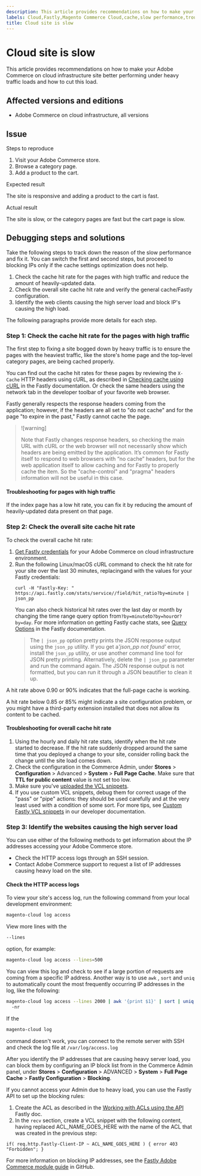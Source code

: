 ```yaml
---
description: This article provides recommendations on how to make your Adobe Commerce on cloud infrastructure site better performing under heavy traffic loads and how to cut this load.
labels: Cloud,Fastly,Magento Commerce Cloud,cache,slow performance,troubleshooting,Adobe Commerce,cloud infrastructure
title: Cloud site is slow
---
```


# Cloud site is slow

This article provides recommendations on how to make your Adobe Commerce on cloud infrastructure site better performing under heavy traffic loads and how to cut this load.

## Affected versions and editions

* Adobe Commerce on cloud infrastructure, all versions

## Issue

 <span class="wysiwyg-underline">Steps to reproduce</span>

1. Visit your Adobe Commerce store.
1. Browse a category page.
1. Add a product to the cart.

 <span class="wysiwyg-underline">Expected result</span>

The site is responsive and adding a product to the cart is fast.

 <span class="wysiwyg-underline">Actual result</span>

The site is slow, or the category pages are fast but the cart page is slow.

## Debugging steps and solutions

Take the following steps to track down the reason of the slow performance and fix it. You can switch the first and second steps, but proceed to blocking IPs only if the cache settings optimization does not help.

1. Check the cache hit rate for the pages with high traffic and reduce the amount of heavily-updated data.
1. Check the overall site cache hit rate and verify the general cache/Fastly configuration.
1. Identify the web clients causing the high server load and block IP's causing the high load.

The following paragraphs provide more details for each step.

### Step 1: Check the cache hit rate for the pages with high traffic

The first step to fixing a site bogged down by heavy traffic is to ensure the pages with the heaviest traffic, like the store's home page and the top-level category pages, are being cached properly.

You can find out the cache hit rates for these pages by reviewing the `X-Cache` HTTP headers using cURL, as described in [Checking cache using cURL](https://docs.fastly.com/guides/debugging/checking-cache#using-curl) in the Fastly documentation. Or check the same headers using the network tab in the developer toolbar of your favorite web browser.

Fastly generally respects the response headers coming from the application; however, if the headers are all set to "do not cache" and for the page "to expire in the past," Fastly cannot cache the page.

>![warning]
>
>Note that Fastly changes response headers, so checking the main URL with cURL or the web browser will not necessarily show which headers are being emitted by the application. It’s common for Fastly itself to respond to web browsers with “no cache” headers, but for the web application itself to allow caching and for Fastly to properly cache the item. So the "cache-control" and "pragma" headers information will not be useful in this case.

#### Troubleshooting for pages with high traffic

If the index page has a low hit rate, you can fix it by reducing the amount of heavily-updated data present on that page.

### Step 2: Check the overall site cache hit rate

To check the overall cache hit rate:

<ol><li>
<a href="http://devdocs.magento.com/guides/v2.3/cloud/cdn/configure-fastly.html#cloud-fastly-creds">Get Fastly credentials</a> for your Adobe Commerce on cloud infrastructure environment.
</li><li>Run the following Linux/macOS cURL command to check the hit rate for your site over the last 30 minutes, replacing<code><API_TOKEN></code>and<code><SERVICE_ID></code> with the values for your Fastly credentials:<pre><code class="language-bash">curl -H "Fastly-Key: <API_TOKEN>" https://api.fastly.com/stats/service/<SERVICE_ID>/field/hit_ratio?by=minute | json_pp</code></pre>You can also check historical hit rates over the last day or month by changing the time range query option from<code>?by=minute</code>to<code>?by=hour</code>or<code>?by=day</code>. For more information on getting Fastly cache stats, see <a href="https://docs.fastly.com/api/stats#Query">Query Options</a> in the Fastly documentation.<div class="info"><blockquote>The <code>| json_pp</code> option pretty prints the JSON response output using the <code>json_pp</code> utility. If you get a<em>'json_pp not found'</em> error, install the <code>json_pp</code> utility, or use another command line tool for JSON pretty printing. Alternatively, delete the <code>| json_pp</code> parameter and run the command again. The JSON response output is not formatted, but you can run it through a JSON beautifier to clean it up.</blockquote></div>
</li></ol>
A hit rate above 0.90 or 90% indicates that the full-page cache is working.

A hit rate below 0.85 or 85% might indicate a site configuration problem, or you might have a third-party extension installed that does not allow its content to be cached.

#### Troubleshooting for overall cache hit rate

1. Using the hourly and daily hit rate stats, identify when the hit rate started to decrease. If the hit rate suddenly dropped around the same time that you deployed a change to your site, consider rolling back the change until the site load comes down.
1. Check the configuration in the Commerce Admin, under **Stores** > **Configuration** > Advanced > **System** > **Full Page Cache**. Make sure that **TTL for public content** value is not set too low.
1. Make sure you've [uploaded the VCL snippets](https://devdocs.magento.com/guides/v2.3/cloud/cdn/configure-fastly.html#upload-vcl-snippets).
1. If you use custom VCL snippets, debug them for correct usage of the "pass" or "pipe" actions: they should be used carefully and at the very least used with a condition of some sort. For more tips, see [Custom Fastly VCL snippets](https://devdocs.magento.com/guides/v2.3/cloud/cdn/cloud-vcl-custom-snippets.html) in our developer documentation.

### Step 3: Identify the websites causing the high server load

You can use either of the following methods to get information about the IP addresses accessing your Adobe Commerce store.

* Check the HTTP access logs through an SSH session.
* Contact Adobe Commerce support to request a list of IP addresses causing heavy load on the site.

#### Check the HTTP access logs

To view your site's access log, run the following command from your local development environment:

```bash
magento-cloud log access
```

View more lines with the

```bash
--lines
```

option, for example:

```bash
magento-cloud log access --lines=500
```

You can view this log and check to see if a large portion of requests are coming from a specific IP address. Another way is to use `awk` , `sort` and `uniq` to automatically count the most frequently occurring IP addresses in the log, like the following:

```bash
magento-cloud log access --lines 2000 | awk '{print $1}' | sort | uniq -c | sort
  -nr
```

If the

```bash
magento-cloud log
```

command doesn't work, you can connect to the remote server with SSH and check the log file at `/var/log/access.log`

After you identify the IP addresses that are causing heavy server load, you can block them by configuring an IP block list from in the Commerce Admin panel, under **Stores** > **Configuration** > ADVANCED > **System** > **Full Page Cache** > **Fastly Configuration** > **Blocking**.

If you cannot access your Admin due to heavy load, you can use the Fastly API to set up the blocking rules:

1. Create the ACL as described in the [Working with ACLs using the API](https://docs.fastly.com/guides/access-control-lists/working-with-acls-using-the-api) Fastly doc.
1. In the `recv` section, create a VCL snippet with the following content, having replaced ACL\_NAME\_GOES\_HERE with the name of the ACL that was created in the previous step:

 `if( req.http.Fastly-Client-IP ~ ACL_NAME_GOES_HERE ) {
  error 403 "Forbidden";
  }`

For more information on blocking IP addresses, see the [Fastly Adobe Commerce module guide](https://github.com/fastly/fastly-magento2/blob/master/Documentation/Guides/BLOCKING.md) in GitHub.
